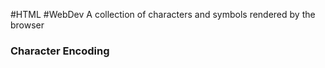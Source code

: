 #HTML #WebDev 
A collection of characters and symbols rendered by the browser

### Character Encoding
